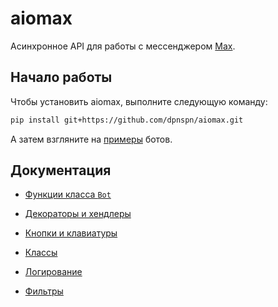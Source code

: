 # aiomax

Асинхронное API для работы с мессенджером [Max](https://max.ru).

## Начало работы

Чтобы установить aiomax, выполните следующую команду:

```bash
pip install git+https://github.com/dpnspn/aiomax.git
```

А затем взгляните на [примеры](docs/examples.md) ботов.

## Документация

- [Функции класса `Bot`](docs/bots.md)

- [Декораторы и хендлеры](docs/decorators.md)

- [Кнопки и клавиатуры](docs/buttons.md)

- [Классы](docs/classes.md)

- [Логирование](docs/logging.md)

- [Фильтры](docs/filters.md)
